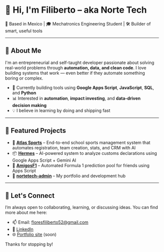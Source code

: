# 👋 Hi, I'm Filiberto – aka **Norte Tech**

📍 Based in Mexico | 🎓 Mechatronics Engineering Student | 🛠️ Builder of smart, useful tools

---

## 🚀 About Me

I'm an entrepreneurial and self-taught developer passionate about solving real-world problems through **automation, data, and clean code**. I love building systems that work — even better if they automate something boring or complex.

- 🧠 Currently building tools using **Google Apps Script**, **JavaScript**, **SQL**, and **Python**
- 📊 Interested in **automation**, **impact investing**, and **data-driven decision making**
- 💡 I believe in learning by doing and shipping fast

---

## 🧩 Featured Projects

- 🎯 [**Atlas Sports**](https://github.com/nortetech-admin/atlas-sports-appscript) – End-to-end school sports management system that automates registration, team creation, stats, and CRM with AI
- 📦 [**Hermes**](https://github.com/nortetech-admin/hermes-appscript) – AI-powered system to analyze customs declarations using Google Apps Script + Gemini AI
- 🏁 [**AmigosF1**](https://github.com/nortetech-admin/amigosf1-appscript) – Automated Formula 1 prediction pool for friends using Apps Script
- 🧭 [**nortetech-admin**](https://github.com/nortetech-admin/nortetech-admin) – My portfolio and development hub

---

## 💬 Let's Connect

I’m always open to collaborating, learning, or discussing ideas. You can find more about me here:

- 📫 Email: floresfiliberto52@gmail.com
- 🔗 [LinkedIn](https://www.linkedin.com/in/filiberto-flores-1b706b200)
- 🌐 [Portfolio site](https://github.com/nortetech-admin/nortetech-admin) (soon)

Thanks for stopping by!
